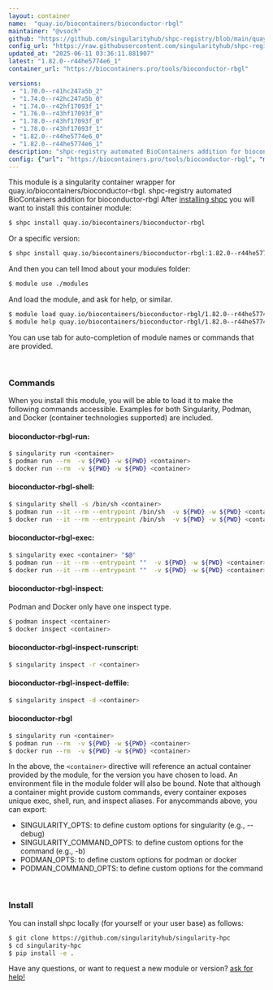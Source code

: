```yaml
---
layout: container
name:  "quay.io/biocontainers/bioconductor-rbgl"
maintainer: "@vsoch"
github: "https://github.com/singularityhub/shpc-registry/blob/main/quay.io/biocontainers/bioconductor-rbgl/container.yaml"
config_url: "https://raw.githubusercontent.com/singularityhub/shpc-registry/main/quay.io/biocontainers/bioconductor-rbgl/container.yaml"
updated_at: "2025-06-11 03:36:11.881907"
latest: "1.82.0--r44he5774e6_1"
container_url: "https://biocontainers.pro/tools/bioconductor-rbgl"

versions:
 - "1.70.0--r41hc247a5b_2"
 - "1.74.0--r42hc247a5b_0"
 - "1.74.0--r42hf17093f_1"
 - "1.76.0--r43hf17093f_0"
 - "1.78.0--r43hf17093f_0"
 - "1.78.0--r43hf17093f_1"
 - "1.82.0--r44he5774e6_0"
 - "1.82.0--r44he5774e6_1"
description: "shpc-registry automated BioContainers addition for bioconductor-rbgl"
config: {"url": "https://biocontainers.pro/tools/bioconductor-rbgl", "maintainer": "@vsoch", "description": "shpc-registry automated BioContainers addition for bioconductor-rbgl", "latest": {"1.82.0--r44he5774e6_1": "sha256:2362a5eaaee2f0ad5ddd43a0830f18a0b7aa71a5df5ce9fdbeba8a48dc8c3103"}, "tags": {"1.70.0--r41hc247a5b_2": "sha256:16e02b3a444b6621bc8a66fefed19b12c3215b40f05f29ea51ed5c020c456a8b", "1.74.0--r42hc247a5b_0": "sha256:d68d68fcee8c0d6fe2d90feebe7c6b0247c90a747970ce4b2f7085bcd81d165c", "1.74.0--r42hf17093f_1": "sha256:29bea56fdb4620e82384ae734567582b2071623e6d948ec069f668ae57e42bb3", "1.76.0--r43hf17093f_0": "sha256:315a7a78fb701be2185d512f32ded772312e4fc9d051eeb2d99bc3526116b563", "1.78.0--r43hf17093f_0": "sha256:8d3a6227bcac0de18f975d9963d418c27e421d2e8a0978891700c0f61cf1cd92", "1.78.0--r43hf17093f_1": "sha256:1ee44df6937ef932d96fe96d804d2cdb95ae359cc29262d96a6c1c4e1eab416c", "1.82.0--r44he5774e6_0": "sha256:fb1047d6091f5dd35a1757a85f33809b1a2f1d0fd65e0f52914f0bc24d6fd7c5", "1.82.0--r44he5774e6_1": "sha256:2362a5eaaee2f0ad5ddd43a0830f18a0b7aa71a5df5ce9fdbeba8a48dc8c3103"}, "docker": "quay.io/biocontainers/bioconductor-rbgl"}
---
```


This module is a singularity container wrapper for quay.io/biocontainers/bioconductor-rbgl.
shpc-registry automated BioContainers addition for bioconductor-rbgl
After [installing shpc](#install) you will want to install this container module:


```bash
$ shpc install quay.io/biocontainers/bioconductor-rbgl
```

Or a specific version:

```bash
$ shpc install quay.io/biocontainers/bioconductor-rbgl:1.82.0--r44he5774e6_1
```

And then you can tell lmod about your modules folder:

```bash
$ module use ./modules
```

And load the module, and ask for help, or similar.

```bash
$ module load quay.io/biocontainers/bioconductor-rbgl/1.82.0--r44he5774e6_1
$ module help quay.io/biocontainers/bioconductor-rbgl/1.82.0--r44he5774e6_1
```

You can use tab for auto-completion of module names or commands that are provided.

<br>

### Commands

When you install this module, you will be able to load it to make the following commands accessible.
Examples for both Singularity, Podman, and Docker (container technologies supported) are included.

#### bioconductor-rbgl-run:

```bash
$ singularity run <container>
$ podman run --rm  -v ${PWD} -w ${PWD} <container>
$ docker run --rm  -v ${PWD} -w ${PWD} <container>
```

#### bioconductor-rbgl-shell:

```bash
$ singularity shell -s /bin/sh <container>
$ podman run --it --rm --entrypoint /bin/sh  -v ${PWD} -w ${PWD} <container>
$ docker run --it --rm --entrypoint /bin/sh  -v ${PWD} -w ${PWD} <container>
```

#### bioconductor-rbgl-exec:

```bash
$ singularity exec <container> "$@"
$ podman run --it --rm --entrypoint ""  -v ${PWD} -w ${PWD} <container> "$@"
$ docker run --it --rm --entrypoint ""  -v ${PWD} -w ${PWD} <container> "$@"
```

#### bioconductor-rbgl-inspect:

Podman and Docker only have one inspect type.

```bash
$ podman inspect <container>
$ docker inspect <container>
```

#### bioconductor-rbgl-inspect-runscript:

```bash
$ singularity inspect -r <container>
```

#### bioconductor-rbgl-inspect-deffile:

```bash
$ singularity inspect -d <container>
```



#### bioconductor-rbgl

```bash
$ singularity run <container>
$ podman run --rm  -v ${PWD} -w ${PWD} <container>
$ docker run --rm  -v ${PWD} -w ${PWD} <container>
```


In the above, the `<container>` directive will reference an actual container provided
by the module, for the version you have chosen to load. An environment file in the
module folder will also be bound. Note that although a container
might provide custom commands, every container exposes unique exec, shell, run, and
inspect aliases. For anycommands above, you can export:

 - SINGULARITY_OPTS: to define custom options for singularity (e.g., --debug)
 - SINGULARITY_COMMAND_OPTS: to define custom options for the command (e.g., -b)
 - PODMAN_OPTS: to define custom options for podman or docker
 - PODMAN_COMMAND_OPTS: to define custom options for the command

<br>

### Install

You can install shpc locally (for yourself or your user base) as follows:

```bash
$ git clone https://github.com/singularityhub/singularity-hpc
$ cd singularity-hpc
$ pip install -e .
```

Have any questions, or want to request a new module or version? [ask for help!](https://github.com/singularityhub/singularity-hpc/issues)